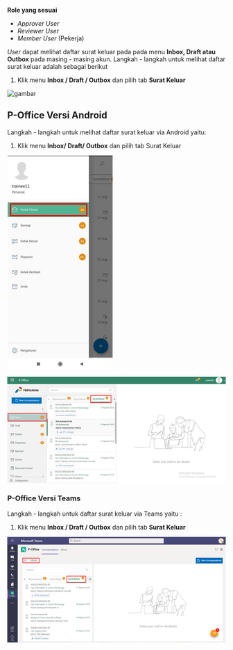 **Role yang sesuai**

- *Approver User*
- *Reviewer User*
- *Member User* (Pekerja)

*User* dapat melihat daftar surat keluar pada pada menu **Inbox, Draft atau Outbox** pada masing - masing akun. Langkah - langkah untuk melihat daftar surat keluar adalah sebagai berikut

1. Klik menu **Inbox / Draft / Outbox** dan pilih tab **Surat Keluar**

![gambar](SC_Surat_Keluar/SK01.png)















## **P-Office Versi Android**

Langkah - langkah untuk melihat daftar surat keluar via Android yaitu:

1. Klik menu **Inbox/ Draft/ Outbox** dan pilih tab Surat Keluar

![gambar](SuratKeluar/SK_Android/DaftarSK\A01.jpg)

![gambar](SuratKeluar/SK_Web/SK01.png)


### **P-Office Versi Teams**

Langkah - langkah untuk daftar surat keluar via Teams yaitu :

1.	Klik menu **Inbox / Draft / Outbox** dan pilih tab **Surat Keluar**

 ![gambar](SuratKeluar/SK_Teams/SK01.png)
